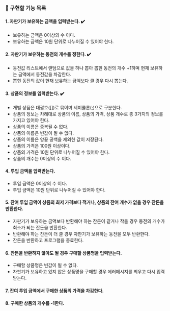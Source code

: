 ### 🧃 구현할 기능 목록

#### 1. 자판기가 보유하는 금액을 입력받는다. ✔️
- 보유하는 금액은 0이상의 수 이다.
- 보유하는 금액은 10원 단위로 나누어질 수 있어야 한다.

#### 2. 자판기가 보유하는 동전의 개수를 정한다. ✔️
- 동전값 리스트에서 랜덤으로 값을 하나 뽑아 뽑힌 동전의 개수 +1하며 현재 보유하는 금액에서 동전값을 차감한다.
- 뽑힌 동전의 값이 현재 보유하는 금액보다 클 경우 다시 뽑는다.

#### 3. 상품의 정보를 입력받는다. ✔️
- 개별 상품은 대괄호([])로 묶이며 세미콜론(;)으로 구분한다.
- 상품의 정보는 차례대로 상품의 이름, 상품의 가격, 상품 개수로 총 3가지의 정보를 가지고 있어야 한다.
- 상품의 이름은 중복될 수 없다.
- 상품의 이름은 빈값이 될 수 없다.
- 상품의 이름은 양끝 공백을 제외한 값이 저장된다.
- 상품의 가격은 100원 이상이다.
- 상품의 가격은 10원 단위로 나누어질 수 있어야 한다.
- 상품의 개수는 0이상의 수 이다.

#### 4. 투입 금액을 입력받는다.
- 투입 금액은 0이상의 수 이다.
- 투입 금액은 10원 단위로 나누어질 수 있어야 한다.

#### 5. 잔여 투입 금액이 상품의 최저 가격보다 적거나, 상품의 잔여 개수가 없을 경우 잔돈을 반환한다.
- 자판기가 보유하는 금액보다 반환해야 하는 잔돈이 같거나 작을 경우 동전의 개수가 최소가 되는 잔돈을 반환한다.
- 반환해야 하는 잔돈이 더 클 경우 자판기가 보유하는 동전을 모두 반환한다.
- 잔돈을 반환하고 프로그램을 종료한다.

#### 6. 잔돈을 반환하지 않아도 될 경우 구매할 상품명을 입력받는다.
- 구매할 상품명은 빈값이 될 수 없다.
- 자판기가 보유하고 있지 않은 상품명을 구매할 경우 에러메시지를 띄우고 다시 입력받는다.

#### 7. 잔여 투입 금액에서 구매한 상품의 가격을 차감한다.

#### 8. 구매한 상품의 개수를 -1한다.
